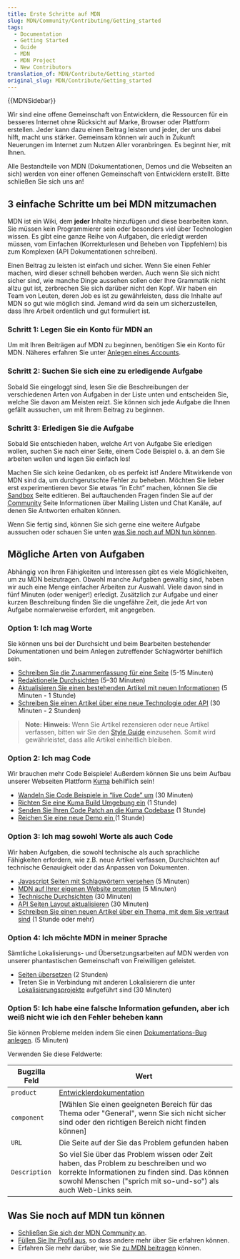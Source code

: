 ```yaml
---
title: Erste Schritte auf MDN
slug: MDN/Community/Contributing/Getting_started
tags:
  - Documentation
  - Getting Started
  - Guide
  - MDN
  - MDN Project
  - New Contributors
translation_of: MDN/Contribute/Getting_started
original_slug: MDN/Contribute/Getting_started
---
```

{{MDNSidebar}}

Wir sind eine offene Gemeinschaft von Entwicklern, die Ressourcen für ein besseres Internet ohne Rücksicht auf Marke, Browser oder Plattform erstellen. Jeder kann dazu einen Beitrag leisten und jeder, der uns dabei hilft, macht uns stärker. Gemeinsam können wir auch in Zukunft Neuerungen im Internet zum Nutzen Aller voranbringen. Es beginnt hier, mit Ihnen.

Alle Bestandteile von MDN (Dokumentationen, Demos und die Webseiten an sich) werden von einer offenen Gemeinschaft von Entwicklern erstellt. Bitte schließen Sie sich uns an!

## 3 einfache Schritte um bei MDN mitzumachen

MDN ist ein Wiki, dem **jeder** Inhalte hinzufügen und diese bearbeiten kann. Sie müssen kein Programmierer sein oder besonders viel über Technologien wissen. Es gibt eine ganze Reihe von Aufgaben, die erledigt werden müssen, vom Einfachen (Korrekturlesen und Beheben von Tippfehlern) bis zum Komplexen (API Dokumentationen schreiben).

Einen Beitrag zu leisten ist einfach und sicher. Wenn Sie einen Fehler machen, wird dieser schnell behoben werden. Auch wenn Sie sich nicht sicher sind, wie manche Dinge aussehen sollen oder Ihre Grammatik nicht allzu gut ist, zerbrechen Sie sich darüber nicht den Kopf. Wir haben ein Team von Leuten, deren Job es ist zu gewährleisten, dass die Inhalte auf MDN so gut wie möglich sind. Jemand wird da sein um sicherzustellen, dass Ihre Arbeit ordentlich und gut formuliert ist.

### Schritt 1: Legen Sie ein Konto für MDN an

Um mit Ihren Beiträgen auf MDN zu beginnen, benötigen Sie ein Konto für MDN. Näheres erfahren Sie unter [Anlegen eines Accounts](/de/docs/MDN/Contribute/Howto/Create_an_MDN_account).

### Schritt 2: Suchen Sie sich eine zu erledigende Aufgabe

Sobald Sie eingeloggt sind, lesen Sie die Beschreibungen der verschiedenen Arten von Aufgaben in der Liste unten und entscheiden Sie, welche Sie davon am Meisten reizt. Sie können sich jede Aufgabe die Ihnen gefällt aussuchen, um mit Ihrem Beitrag zu beginnen.

### Schritt 3: Erledigen Sie die Aufgabe

Sobald Sie entschieden haben, welche Art von Aufgabe Sie erledigen wollen, suchen Sie nach einer Seite, einem Code Beispiel o. ä. an dem Sie arbeiten wollen und legen Sie einfach los!

Machen Sie sich keine Gedanken, ob es perfekt ist! Andere Mitwirkende von MDN sind da, um durchgerutschte Fehler zu beheben. Möchten Sie lieber erst experimentieren bevor Sie etwas “in Echt” machen, können Sie die [Sandbox](/de/docs/Sandbox) Seite editieren. Bei auftauchenden Fragen finden Sie auf der [Community](/de/docs/MDN/Community) Seite Informationen über Mailing Listen und Chat Kanäle, auf denen Sie Antworten erhalten können.

Wenn Sie fertig sind, können Sie sich gerne eine weitere Aufgabe aussuchen oder schauen Sie unten [was Sie noch auf MDN tun können](#Was_Sie_noch_auf_MDN_tun_k.C3.B6nnen).

## Mögliche Arten von Aufgaben

Abhängig von Ihren Fähigkeiten und Interessen gibt es viele Möglichkeiten, um zu MDN beizutragen. Obwohl manche Aufgaben gewaltig sind, haben wir auch eine Menge einfacher Arbeiten zur Auswahl. Viele davon sind in fünf Minuten (oder weniger!) erledigt. Zusätzlich zur Aufgabe und einer kurzen Beschreibung finden Sie die ungefähre Zeit, die jede Art von Aufgabe normalerweise erfordert, mit angegeben.

### Option 1: Ich mag Worte

Sie können uns bei der Durchsicht und beim Bearbeiten bestehender Dokumentationen und beim Anlegen zutreffender Schlagwörter behilflich sein.

- [Schreiben Sie die Zusammenfassung für eine Seite](/de/docs/MDN/Contribute/Howto/Set_the_summary_for_a_page) (5-15 Minuten)
- [Redaktionelle Durchsichten](/de/docs/Project:MDN/Contributing/How_to/Do_an_editorial_review) (5–30 Minuten)
- [Aktualisieren Sie einen bestehenden Artikel mit neuen Informationen](/de/docs/MDN/User_guide/Writing#Editing_an_existing_page) (5 Minuten - 1 Stunde)
- [Schreiben Sie einen Artikel über eine neue Technologie oder API](/de/docs/MDN/User_guide/Writing#Adding_a_new_page) (30 Minuten - 2 Stunden)

> **Note:** **Hinweis:** Wenn Sie Artikel rezensieren oder neue Artikel verfassen, bitten wir Sie den [Style Guide](/de/docs/Project:MDN/Style_guide) einzusehen. Somit wird gewährleistet, dass alle Artikel einheitlich bleiben.

### Option 2: Ich mag Code

Wir brauchen mehr Code Beispiele! Außerdem können Sie uns beim Aufbau unserer Webseiten Plattform [Kuma](/de/docs/Project:MDN/Kuma) behilflich sein!

- [Wandeln Sie Code Beispiele in “live Code” um](/de/docs/Project:MDN/Contributing/How_to/Convert_code_samples_to_be_live_) (30 Minuten)
- [Richten Sie eine Kuma Build Umgebung ein](https://kuma.readthedocs.org/en/latest/installation-vagrant.html) (1 Stunde)
- [Senden Sie Ihren Code Patch an die Kuma Codebase](https://github.com/mozilla/kuma#readme) (1 Stunde)
- [Reichen Sie eine neue Demo ein](https://developer.mozilla.org/de/demos/submit)[ ](https://developer.mozilla.org/en-US/demos/submit)(1 Stunde)

### Option 3: Ich mag sowohl Worte als auch Code

Wir haben Aufgaben, die sowohl technische als auch sprachliche Fähigkeiten erfordern, wie z.B. neue Artikel verfassen, Durchsichten auf technische Genauigkeit oder das Anpassen von Dokumenten.

- [Javascript Seiten mit Schlagwörtern versehen](/de/docs/Project:MDN/Contributing/How_to/Tag_JavaScript_pages) (5 Minuten)
- [MDN auf Ihrer eigenen Website promoten](/de/docs/MDN/Promote) (5 Minuten)
- [Technische Durchsichten](/de/docs/Project:MDN/Contributing/How_to/Do_a_technical_review) (30 Minuten)
- [API Seiten Layout aktualisieren](/de/docs/Project:MDN/Contributing/How_to/Update_API_page_layout) (30 Minuten)
- [Schreiben Sie einen neuen Artikel über ein Thema, mit dem Sie vertraut sind](/de/docs/MDN/Contribute/Creating_and_editing_pages#Creating_a_new_page) (1 Stunde oder mehr)

### Option 4: Ich möchte MDN in meiner Sprache

Sämtliche Lokalisierungs- und Übersetzungsarbeiten auf MDN werden von unserer phantastischen Gemeinschaft von Freiwilligen geleistet.

- [Seiten übersetzen](/de/docs/MDN/Contribute/Localize/Translating_pages) (2 Stunden)
- Treten Sie in Verbindung mit anderen Lokalisierern die unter [Lokalisierungsprojekte](/de/docs/Project:MDN/Localizing/Localization_projects) aufgeführt sind (30 Minuten)

### Option 5: Ich habe eine falsche Information gefunden, aber ich weiß nicht wie ich den Fehler beheben kann

Sie können Probleme melden indem Sie einen [Dokumentations-Bug anlegen](https://bugzilla.mozilla.org/enter_bug.cgi?product=Mozilla%20Developer%20Network). (5 Minuten)

Verwenden Sie diese Feldwerte:

| **Bugzilla Feld** | **Wert**                                                                                                                                                                                                   |
| ----------------- | ---------------------------------------------------------------------------------------------------------------------------------------------------------------------------------------------------------- |
| `product`         | [Entwicklerdokumentation](https://bugzilla.mozilla.org/enter_bug.cgi?product=Developer+Documentation)                                                                                                      |
| `component`       | [Wählen Sie einen geeigneten Bereich für das Thema oder "General", wenn Sie sich nicht sicher sind oder den richtigen Bereich nicht finden können]                                                         |
| `URL`             | Die Seite auf der Sie das Problem gefunden haben                                                                                                                                                           |
| `Description`     | So viel Sie über das Problem wissen oder Zeit haben, das Problem zu beschreiben und wo korrekte Informationen zu finden sind. Das können sowohl Menschen ("sprich mit so-und-so") als auch Web-Links sein. |

## Was Sie noch auf MDN tun können

- [Schließen Sie sich der MDN Community an](/de/docs/Project:MDN/Contributing/Join_the_community).
- [Füllen Sie Ihr Profil aus](/de/profile), so dass andere mehr über Sie erfahren können.
- Erfahren Sie mehr darüber, wie Sie [zu MDN beitragen](/de/docs/MDN/Contribute) können.
